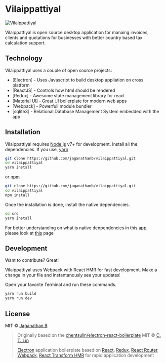 # Vilaippattiyal

![Vilaippattiyal](https://github.com/jaganathanb/vilaippattiyal/blob/dev/resources/icons/256x256.png "Vilaippattiyal")

Vilaippattiyal is open source desktop application for manaing invoices, clients and quotations for businesses with better country based tax calculation support.

## Technology

Vilaippattiyal uses a couple of open source projects:

* [Electron] - Uses Javascript to build desktop appliation on cross platform
* [ReactJS] - Controls how html should be rendered
* [Redux] - Awesome state management library for react
* [Material UI] - Great UI boilerplate for modern web apps
* [Webpack] - Powerfull module bundler
* [sqlite3] - Relational Database Management System embedded with the app

## Installation

Vilaippattiyal requires [Node.js](https://nodejs.org/) v7+ for development.
Install all the dependencies.
If you use, [yarn](https://yarnpkg.com/)

```sh
git clone https://github.com/jaganathanb/vilaippattiyal.git
cd vilaippattiyal
yarn install
```

or [npm](https://nodejs.org/en/)

```sh
git clone https://github.com/jaganathanb/vilaippattiyal.git
cd vilaippattiyal
npm install
```

Once the installation is done, install the native dependencies.

```sh
cd src
yarn install
```

For better understanding on what is native denpendencies in this app, please look at [this](https://github.com/chentsulin/electron-react-boilerplate/wiki/Module-Structure----Two-package.json-Structure) page

## Development

Want to contribute? Great!

Vilaippattiyal uses Webpack with React HMR for fast development.
Make a change in your file and instantanously see your updates!

Open your favorite Terminal and run these commands.

```sh
yarn run build
yarn run dev
```

## License

MIT © [Jaganathan B](https://github.com/jaganathanb)

> Originally based on the [chentsulin/electron-react-boilerplate](https://github.com/chentsulin/electron-react-boilerplate)
> MIT © [C. T. Lin](https://github.com/chentsulin)
>
> [Electron](http://electron.atom.io/) application boilerplate based on [React](https://facebook.github.io/react/), [Redux](https://github.com/reactjs/redux), [React Router](https://github.com/reactjs/react-router), [Webpack](http://webpack.github.io/docs/), [React Transform HMR](https://github.com/gaearon/react-transform-hmr) for rapid application development
